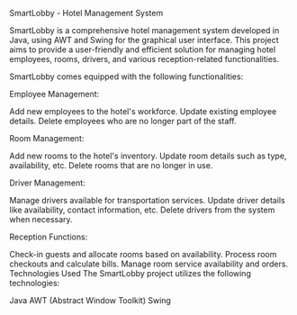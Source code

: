 SmartLobby - Hotel Management System

SmartLobby is a comprehensive hotel management system developed in Java, using AWT and Swing for the graphical user interface. This project aims to provide a user-friendly and efficient solution for managing hotel employees, rooms, drivers, and various reception-related functionalities.

SmartLobby comes equipped with the following functionalities:

Employee Management:

Add new employees to the hotel's workforce.
Update existing employee details.
Delete employees who are no longer part of the staff.


Room Management:

Add new rooms to the hotel's inventory.
Update room details such as type, availability, etc.
Delete rooms that are no longer in use.


Driver Management:

Manage drivers available for transportation services.
Update driver details like availability, contact information, etc.
Delete drivers from the system when necessary.


Reception Functions:

Check-in guests and allocate rooms based on availability.
Process room checkouts and calculate bills.
Manage room service availability and orders.
Technologies Used
The SmartLobby project utilizes the following technologies:

Java
AWT (Abstract Window Toolkit)
Swing
